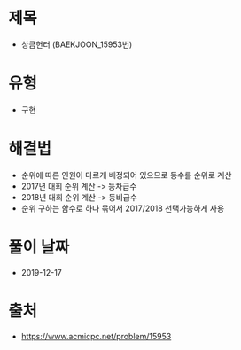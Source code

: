 # 제목
* 상금헌터 (BAEKJOON_15953번)

# 유형
* 구현

# 해결법
* 순위에 따른 인원이 다르게 배정되어 있으므로 등수를 순위로 계산
* 2017년 대회 순위 계산 -> 등차급수
* 2018년 대회 순위 계산 -> 등비급수
* 순위 구하는 함수로 하나 묶어서 2017/2018 선택가능하게 사용

# 풀이 날짜
* 2019-12-17

# 출처
* https://www.acmicpc.net/problem/15953